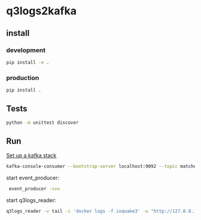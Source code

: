 # q3logs2kafka

## install

### development

```bash
pip install -e .
```

### production

```bash
pip install .
```

## Tests

```bash
python -m unittest discover
```

## Run

[Set up a kafka stack](https://www.conduktor.io/kafka/how-to-start-kafka-using-docker/)

```bash
kafka-console-consumer --bootstrap-server localhost:9092 --topic matches --from-beginning

```

start event_producer:

```bash
 event_producer -vvv
 ```

 start q3logs_reader:

 ```bash
q3logs_reader -v tail -c 'docker logs -f ioquake3' -u "http://127.0.0.1:5000/event/"
```